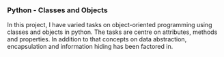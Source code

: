 ### Python - Classes and Objects

In this project, I have varied tasks on object-oriented programming using classes and objects in python. The tasks are centre on attributes, methods and properties. In addition to that concepts on data abstraction, encapsulation and information hiding has been factored in.